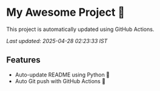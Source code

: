 # My Awesome Project 🚀

This project is automatically updated using GitHub Actions.

_Last updated: 2025-04-28 02:23:33 IST_

## Features
- Auto-update README using Python 🐍
- Auto Git push with GitHub Actions 🤖
